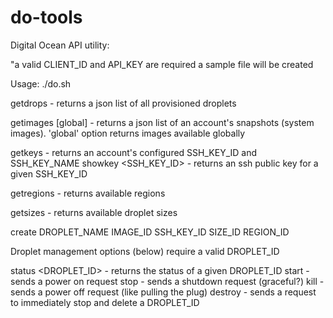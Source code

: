 do-tools
========

Digital Ocean API utility:

"a valid CLIENT_ID and API_KEY are required a sample file will be created


Usage: ./do.sh <command> <args>

getdrops - returns a json list of all provisioned droplets

getimages [global] - returns a json list of an account's snapshots (system images). 'global' option returns images available globally

getkeys - returns an account's configured SSH_KEY_ID and SSH_KEY_NAME
showkey <SSH_KEY_ID> - returns an ssh public key for a given SSH_KEY_ID

getregions - returns available regions

getsizes - returns available droplet sizes

create DROPLET_NAME IMAGE_ID SSH_KEY_ID SIZE_ID REGION_ID
 

Droplet management options (below) require a valid DROPLET_ID

status <DROPLET_ID> - returns the status of a given DROPLET_ID
start <id> - sends a power on request
stop <id> - sends a shutdown request (graceful?)
kill <id> - sends a power off request (like pulling the plug)
destroy <id> - sends a request to immediately stop and delete a DROPLET_ID

